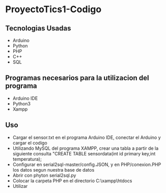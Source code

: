 # ProyectoTics1-Codigo

## Tecnologias Usadas
- Arduino
- Python
- PHP
- C++
- SQL

## Programas necesarios para la utilizacion del programa
- Arduino IDE
- Python3
- Xampp

## Uso
- Cargar el sensor.txt en el programa Arduino IDE, conectar el Arduino y cargar el codigo
- Utilizando MySQL del programa XAMPP, crear una tabla a partir de la siguiente consulta "CREATE TABLE sensordata(int id primary key,int temperatura);
- Configurar en serial2sql-master/config.JSON, y en PHP/conexion.PHP los datos segun nuestra base de datos
- Abrir con phyton serial2sql.py
- Colocar la carpeta PHP en el directorio C:\xampp\htdocs
- Utilizar
